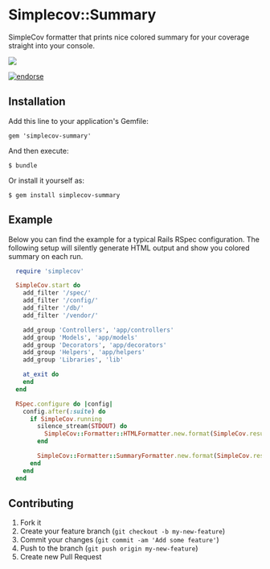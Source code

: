 # Simplecov::Summary

SimpleCov formatter that prints nice colored summary for your coverage straight into your console.

![](http://f.cl.ly/items/102M0n1q3P3E3h3Y3z3m/Снимок%20экрана%202012-12-29%20в%204.29.15.png)

[![endorse](http://api.coderwall.com/inossidabile/endorsecount.png)](http://coderwall.com/inossidabile)

## Installation

Add this line to your application's Gemfile:

    gem 'simplecov-summary'

And then execute:

    $ bundle

Or install it yourself as:

    $ gem install simplecov-summary

## Example

Below you can find the example for a typical Rails RSpec configuration. The following setup will silently generate HTML output and show you colored summary on each run.

```ruby
  require 'simplecov'

  SimpleCov.start do
    add_filter '/spec/'
    add_filter '/config/'
    add_filter '/db/'
    add_filter '/vendor/'

    add_group 'Controllers', 'app/controllers'
    add_group 'Models', 'app/models'
    add_group 'Decorators', 'app/decorators'
    add_group 'Helpers', 'app/helpers'
    add_group 'Libraries', 'lib'

    at_exit do
    end
  end

  RSpec.configure do |config|
    config.after(:suite) do
      if SimpleCov.running
        silence_stream(STDOUT) do
          SimpleCov::Formatter::HTMLFormatter.new.format(SimpleCov.result)
        end

        SimpleCov::Formatter::SummaryFormatter.new.format(SimpleCov.result)
      end
    end
  end
```

## Contributing

1. Fork it
2. Create your feature branch (`git checkout -b my-new-feature`)
3. Commit your changes (`git commit -am 'Add some feature'`)
4. Push to the branch (`git push origin my-new-feature`)
5. Create new Pull Request
